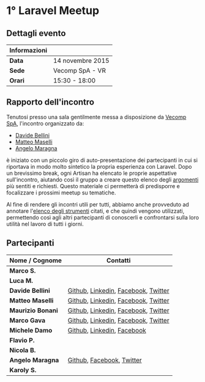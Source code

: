 # 1° Laravel Meetup

## Dettagli evento

| Informazioni |                  |
| -------------|------------------|
| **Data**     | 14 novembre 2015 |
| **Sede**     | Vecomp SpA - VR  |
| **Orari**    | 15:30 - 18:00    |

## Rapporto dell'incontro
Tenutosi presso una sala gentilmente messa a disposizione da [Vecomp SpA](http://www.vecomp.it), l'incontro organizzato da:

* [Davide Bellini](https://github.com/billmn)
* [Matteo Maselli](https://github.com/daack)
* [Angelo Maragna](https://github.com/angelomaragna)

è iniziato con un piccolo giro di auto-presentazione dei partecipanti in cui si riportava in modo molto sintetico la propria esperienza con Laravel. Dopo un brevissimo break, ogni Artisan ha elencato le proprie aspettative sull'incontro, aiutando così il gruppo a creare questo elenco degli [argomenti](https://github.com/laravel-verona/annotations/blob/master/2015-11-14/argomenti.md) più sentiti e richiesti.
Questo materiale ci permetterà di predisporre e focalizzare i prossimi meetup su tematiche.

Al fine di rendere gli incontri utili per tutti, abbiamo anche provveduto ad annotare l'[elenco degli strumenti](https://github.com/laravel-verona/annotations/blob/master/2015-11-14/strumenti.md) citati, e che quindi vengono utilizzati, permettendo così agli altri partecipanti di conoscerli e confrontarsi sulla loro utilità nel lavoro di tutti i giorni.


## Partecipanti

| Nome / Cognome     | Contatti         |
| -------------------|------------------|
| **Marco S.**       |                  |
| **Luca M.**        |                  |
| **Davide Bellini** | [Github](https://github.com/billmn), [Linkedin](https://it.linkedin.com/in/davide-bellini-4755973b), [Facebook](https://www.facebook.com/billmn83), [Twitter](https://twitter.com/billmn) |
| **Matteo Maselli** | [Github](https://github.com/daack), [Linkedin](https://it.linkedin.com/in/matteo-maselli-4349766b), [Facebook](https://www.facebook.com/matteo.maselli), [Twitter](https://twitter.com/daack) |
| **Maurizio Bonani**| [Github](https://github.com/mauricius), [Linkedin](https://it.linkedin.com/in/maurizio-bonani-4958a955), [Facebook](https://www.facebook.com/maurizio.bonani), [Twitter](https://twitter.com/MaurizioBonani) |
| **Marco Gava**     | [Github](https://github.com/macmotp), [Linkedin](https://it.linkedin.com/in/gavamarco), [Facebook](https://www.facebook.com/macmotp), [Twitter](https://twitter.com/macmotp) |
| **Michele Damo**   | [Github](https://github.com/michelew3design), [Linkedin](https://www.linkedin.com/in/michele-damo-277146a1), [Facebook](https://www.facebook.com/michi.damo) |
| **Flavio P.**      |                  |
| **Nicola B.**      |                  |
| **Angelo Maragna** | [Github](https://github.com/angelomaragna), [Facebook](https://www.facebook.com/ngitaly), [Twitter](https://twitter.com/2ndAngyel) |
| **Karoly S.**      |                  |
